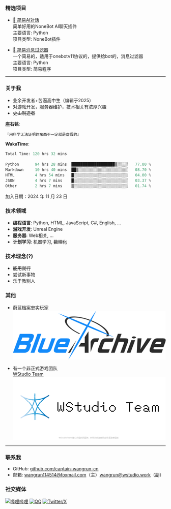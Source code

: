 ### 精选项目
- [🤖 简易AI对话](https://github.com/captain-wangrun-cn/nonebot-plugin-aitalk)  
  简单好用的NoneBot AI聊天插件  
  主要语言: Python  
  项目类型: NoneBot插件

- [🔣 简易消息过滤器](https://github.com/captain-wangrun-cn/SimpleBotMessageFilter)  
  一个简易的，适用于onebotv11协议的，提供给bot的，消息过滤器  
  主要语言: Python  
  项目类型: 简易程序

---

### 关于我
- 业余开发者+苦逼高中生（编辑于2025）
- 对游戏开发，服务器维护，技术相关有浓厚兴趣
- ~~史山制造者~~

**座右铭**:  
```
『用科学无法证明的东西不一定就是虚假的』
```

**WakaTime**:  
<!--START_SECTION:waka-->

```python
Total Time: 120 hrs 32 mins

Python       94 hrs 28 mins  ███████████████████▒░░░░░   77.00 %
Markdown     10 hrs 40 mins  ██▒░░░░░░░░░░░░░░░░░░░░░░   08.70 %
HTML         4 hrs 54 mins   █░░░░░░░░░░░░░░░░░░░░░░░░   04.00 %
JSON         4 hrs 7 mins    █░░░░░░░░░░░░░░░░░░░░░░░░   03.37 %
Other        2 hrs 7 mins    ▒░░░░░░░░░░░░░░░░░░░░░░░░   01.74 %
```

<!--END_SECTION:waka-->  
加入日期：2024 年 11 月 23 日

### 技术领域
- **编程语言**: Python, HTML, JavaScript, C#, ~~English~~, ...
- **游戏开发**: Unreal Engine
- **服务器**: Web相关, ...
- **计划学习**: 机器学习, ~~数理化~~

### 技术理念(?)
- ~~能用就行~~
- 尝试新事物
- 乐于教别人

### 其他
- 蔚蓝档案忠实玩家  
![Blue Archive](./imgs/Blue_Archive_EN_logo.svg)

- 有一个非正式游戏团队  
[WStudio Team](http://wstudio.work/)  
![WStudio Team](./imgs/WStudioLogo_WithText.png)

---

### 联系我
- GitHub: [github.com/captain-wangrun-cn](https://github.com/captain-wangrun-cn)
- 邮箱: wangrun114514@foxmail.com（主）wangrun@wstudio.work（副）

### 社交媒体
[![哔哩哔哩](https://img.icons8.com/color/48/000000/bilibili.png)](https://space.bilibili.com/1775320924)
[![QQ](https://img.icons8.com/color/48/000000/qq.png)](https://qm.qq.com/q/QDKeqYb7iy)
[![Twitter/X](https://img.icons8.com/color/48/000000/twitterx.png)](https://x.com/wngrn12579745)

<!-- 
  如果你看到这个，祝你今天写出无bug的代码
-->
